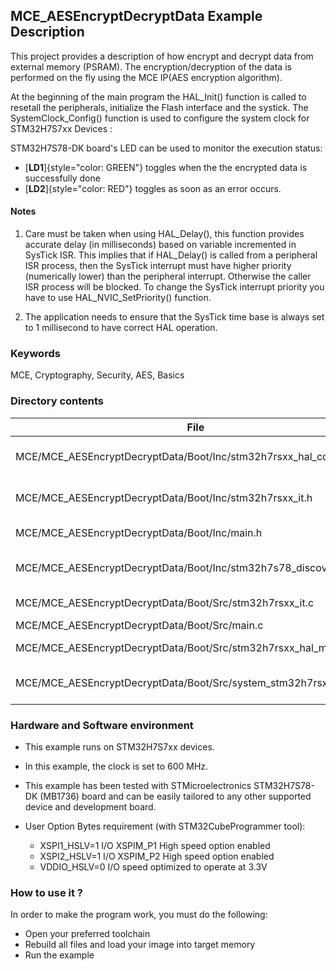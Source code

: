 ## <b>MCE_AESEncryptDecryptData Example Description</b>

This project provides a description of how encrypt and decrypt data from external memory (PSRAM). 
The encryption/decryption of the data is performed on the fly using the MCE IP(AES encryption algorithm).

At the beginning of the main program the HAL_Init() function is called to resetall the peripherals, initialize the Flash interface and the systick.
The SystemClock_Config() function is used to configure the system clock for STM32H7S7xx Devices :  

STM32H7S78-DK board's LED can be used to monitor the execution status:

 - [**LD1**]{style="color: GREEN"} toggles when the the encrypted data is successfully done
 - [**LD2**]{style="color: RED"}  toggles as soon as an error occurs.

#### <b>Notes</b>

 1. Care must be taken when using HAL_Delay(), this function provides accurate delay (in milliseconds) based on variable incremented in SysTick ISR. This implies that if HAL_Delay() is called from
    a peripheral ISR process, then the SysTick interrupt must have higher priority (numerically lower) than the peripheral interrupt. Otherwise the caller ISR process will be blocked. To change the SysTick interrupt priority
    you have to use HAL_NVIC_SetPriority() function.

 2. The application needs to ensure that the SysTick time base is always set to 1 millisecond to have correct HAL operation.

### <b>Keywords</b>

MCE, Cryptography, Security, AES, Basics

### <b>Directory contents</b>

File                                                                   | Description
 --- | ---
  MCE/MCE_AESEncryptDecryptData/Boot/Inc/stm32h7rsxx_hal_conf.h        |  HAL configuration file  
  MCE/MCE_AESEncryptDecryptData/Boot/Inc/stm32h7rsxx_it.h              |  Interrupt handlers header file
  MCE/MCE_AESEncryptDecryptData/Boot/Inc/main.h                        |  Header for main.c module
  MCE/MCE_AESEncryptDecryptData/Boot/Inc/stm32h7s78_discovery_conf.h   |  project discovery board config
  MCE/MCE_AESEncryptDecryptData/Boot/Src/stm32h7rsxx_it.c              |  Interrupt handlers
  MCE/MCE_AESEncryptDecryptData/Boot/Src/main.c                        |  Main program
  MCE/MCE_AESEncryptDecryptData/Boot/Src/stm32h7rsxx_hal_msp.c         |  HAL MSP module
  MCE/MCE_AESEncryptDecryptData/Boot/Src/system_stm32h7rsxx.c          |  STM32H7RSxx system source file


### <b>Hardware and Software environment</b>

  - This example runs on STM32H7S7xx devices.
  - In this example, the clock is set to 600 MHz.

  - This example has been tested with STMicroelectronics STM32H7S78-DK (MB1736)
    board and can be easily tailored to any other supported device
    and development board.

  - User Option Bytes requirement (with STM32CubeProgrammer tool):

    - XSPI1_HSLV=1 I/O XSPIM_P1 High speed option enabled
    - XSPI2_HSLV=1 I/O XSPIM_P2 High speed option enabled
    - VDDIO_HSLV=0 I/O speed optimized to operate at 3.3V

### <b>How to use it ?</b>

In order to make the program work, you must do the following:

 - Open your preferred toolchain
 - Rebuild all files and load your image into target memory
 - Run the example

